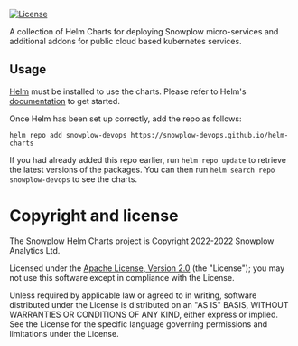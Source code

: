 [![License][license-image]][license]

A collection of Helm Charts for deploying Snowplow micro-services and additional addons for public cloud based kubernetes services.

## Usage

[Helm](https://helm.sh) must be installed to use the charts.  Please refer to Helm's [documentation](https://helm.sh/docs) to get started.

Once Helm has been set up correctly, add the repo as follows:

```
helm repo add snowplow-devops https://snowplow-devops.github.io/helm-charts
```

If you had already added this repo earlier, run `helm repo update` to retrieve the latest versions of the packages.  You can then run `helm search repo snowplow-devops` to see the charts.

# Copyright and license

The Snowplow Helm Charts project is Copyright 2022-2022 Snowplow Analytics Ltd.

Licensed under the [Apache License, Version 2.0][license] (the "License");
you may not use this software except in compliance with the License.

Unless required by applicable law or agreed to in writing, software
distributed under the License is distributed on an "AS IS" BASIS,
WITHOUT WARRANTIES OR CONDITIONS OF ANY KIND, either express or implied.
See the License for the specific language governing permissions and
limitations under the License.

[license]: https://www.apache.org/licenses/LICENSE-2.0
[license-image]: https://img.shields.io/badge/license-Apache--2-blue.svg?style=flat
